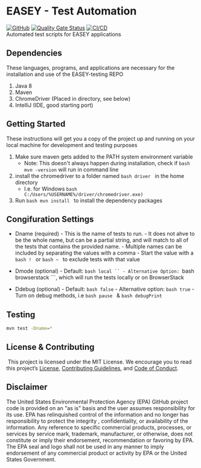 # EASEY - Test Automation
[![GitHub](https://img.shields.io/github/license/US-EPA-CAMD/easey-testing)](https://github.com/US-EPA-CAMD/easey-testing/blob/master/LICENSE)
[![Quality Gate Status](https://sonarcloud.io/api/project_badges/measure?project=US-EPA-CAMD_easey-testing&metric=alert_status)](https://sonarcloud.io/dashboard?id=US-EPA-CAMD_easey-testing)
[![CI/CD](https://github.com/US-EPA-CAMD/easey-testing/workflows/CI/badge.svg)](https://github.com/US-EPA-CAMD/easey-testing/actions)<br>
Automated test scripts for EASEY applications

## Dependencies 
These languages, programs, and applications are necessary for the installation and use of the EASEY-testing REPO 
1. Java 8
2. Maven
3. ChromeDriver (Placed in directory, see below)
4. IntelliJ (IDE, good starting port) 

## Getting Started 

These instructions will get you a copy of the project up and running on your local machine for development and testing purposes 

  1. Make sure maven gets added to the PATH system environment variable
      - Note: This doesn't always happen during installation, check if ``` bash mvn -version ``` will run in command line
  2. install the chromedriver to a folder named ```bash driver ``` in the home directory
      - I.e. for Windows ```bash C:/Users/%USERNAME%/driver/chromedriver.exe) ```
  3. Run ```bash mvn install ``` to install the dependency packages

## Congifuration Settings

- Dname (required) - This is the name of tests to run. 
      - It does not ahve to be the whole name, but can be a partial string, and will match to all of the tests that contains the provided name.
      - Multiple names can be included by separating the values with a comma 
      - Start the value with a ```bash ! ``` or ```bash ~ ``` to exclude tests with that value 

- Dmode (optional) 
      - Default: ```bash local ``
      - Alternative Option: ```bash browserstack ```, which will run the tests locally or on BrowserStack

- Ddebug (optional)
      - Default: ```bash false```
      - Alternative option: ```bash true```
      - Turn on debug methods, i.e ```bash pause ``` & ```bash debugPrint ```

## Testing 

```bash
mvn test -Dname=*
```

## License & Contributing
​
This project is licensed under the MIT License. We encourage you to read this project’s [License](LICENSE), [Contributing Guidelines](CONTRIBUTING.md), and [Code of Conduct](CODE_OF_CONDUCT.md).

## Disclaimer
The United States Environmental Protection Agency (EPA) GitHub project code is provided on an "as is" basis and the user assumes responsibility for its use. EPA has relinquished control of the information and no longer has responsibility to protect the integrity , confidentiality, or availability of the information. Any reference to specific commercial products, processes, or services by service mark, trademark, manufacturer, or otherwise, does not constitute or imply their endorsement, recommendation or favoring by EPA. The EPA seal and logo shall not be used in any manner to imply endorsement of any commercial product or activity by EPA or the United States Government.



